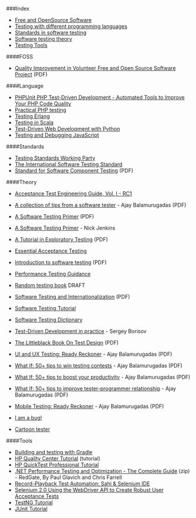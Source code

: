 ﻿###Index
* [Free and OpenSource Software](#FOSS)
* [Testing with different programming languages](#Language)
* [Standards in software testing](#Standards)
* [Software testing theory](#Theory)
* [Testing Tools](#Tools)

####FOSS
* [Quality Improvement in Volunteer Free and Open Source Software Project](http://www.cyrius.com/publications/michlmayr-phd.pdf) (PDF)

####Language
* [PHPUnit PHP Test-Driven Development - Automated Tools to Improve Your PHP Code Quality](http://refcardz.dzone.com/refcardz/phpunit-php-test-driven)
* [Practical PHP testing](http://www.giorgiosironi.com/2009/12/practical-php-testing-is-here.html)
* [Testing Erlang](https://github.com/zkessin/testing-erlang-book)
* [Testing in Scala](https://github.com/dhinojosa/testing-in-scala-book)
* [Test-Driven Web Development with Python](http://chimera.labs.oreilly.com/books/1234000000754/index.html)
* [Testing and Debugging JavaScript](https://github.com/roblevintennis/Testing-and-Debugging-JavaScript)

####Standards
* [Testing Standards Working Party](http://www.testingstandards.co.uk/)
* [The International Software Testing Standard](http://softwaretestingstandard.org/)
* [Standard for Software Component Testing](http://www.testingstandards.co.uk/Component%20Testing.pdf) (PDF)

####Theory
* [Acceptance Test Engineering Guide, Vol. I - RC1](https://testingguidance.codeplex.com/)
* [A collection of tips from a software tester](http://enjoytesting.files.wordpress.com/2013/10/whatif.pdf) - Ajay Balamurugadas (PDF)
* [A Software Testing Primer](http://www.nickjenkins.net/prose/testingPrimer.pdf) (PDF)
* [A Software Testing Primer](http://www.softwaretestinghelp.com/software-testing-book-download/) - Nick Jenkins
* [A Tutorial in Exploratory Testing](http://www.kaner.com/pdfs/QAIExploring.pdf) (PDF)
* [Essential Acceptance Testing](https://leanpub.com/essential_acceptance_testing/c/HgPDBsxyYT6q)
* [Introduction to software testing](http://ebooks.allfree-stuff.com/eBooks_down/Software%20Testing/Introduction%20to%20Software%20Testing.pdf) (PDF)
* [Performance Testing Guidance](https://perftestingguide.codeplex.com/)
* [Random testing book](https://github.com/regehr/random-testing-book) DRAFT
* [Software Testing and Internationalization](http://iclass.iuea.ac.ug/intranet/E-books/INFORMATION%20TECHNOLOGY/SOFTWARE%20ENGINEERING/Software_Testing_Internationalization.pdf) (PDF)
* [Software Testing Tutorial](http://www.tutorialspoint.com/software_testing/index.htm)
* [Software Testing Dictionary](http://www.tutorialspoint.com/software_testing_dictionary/index.htm)
* [Test-Driven Development in practice](https://github.com/risik/tdd-book) - Sergey Borisov
* [The Littleblack Book On Test Design](http://www.thetesteye.com/papers/TheLittleBlackBookOnTestDesign.pdf) (PDF)
* [UI and UX Testing: Ready Reckoner](http://enjoytesting.files.wordpress.com/2013/10/ui_and_ux_testing_ready_reckoner.pdf) - Ajay Balamurugadas (PDF)
* [What If: 50+ tips to win testing contests](http://enjoytesting.files.wordpress.com/2013/10/50tipstowintestingcontests.pdf) - Ajay Balamurugadas (PDF)
* [What If: 50+ tips to boost your productivity](http://enjoytesting.files.wordpress.com/2013/10/50-tips-to-boost-your-productivity.pdf) - Ajay Balamurugadas (PDF)
* [What If: 50+ tips to improve tester-programmer relationship](http://enjoytesting.files.wordpress.com/2013/10/50-tips-to-improve-tester-programmer-relationship.pdf) - Ajay Balamurugadas (PDF)

* [Mobile Testing: Ready Reckoner](http://enjoytesting.files.wordpress.com/2013/10/mobile_testing_ready_reckoner.pdf) - Ajay Balamurugadas (PDF)
* [I am a bug!](http://www.amibug.com/iamabug/p01.html)
* [Cartoon tester](http://cartoontester.blogspot.ru)

####Tools
* [Building and testing with Gradle](http://www.gradleware.com/registered-access?content=books%2Fbuilding-and-testing%2F)
* [HP Quality Center Tutorial](http://www.tutorialspoint.com/qc/index.htm) (tutorial)
* [HP QuickTest Professional Tutorial](http://www.tutorialspoint.com/qtp/index.htm)
* [.NET Performance Testing and Optimization - The Complete Guide](http://download.red-gate.com/ebooks/DotNet/Perf_Test_and_opt_eBook.zip) (zip) -  RedGate, By Paul Glavich and Chris Farrell
* [Record-Playback Test Automation: Sahi & Selenium IDE](https://leanpub.com/manualToAutomatedWithSeleniumIDEAndSahi)
* [Selenium 2.0 Using the WebDriver API to Create Robust User Acceptance Tests](http://refcardz.dzone.com/refcardz/getting-started-selenium-20#refcard-download-social-buttons-display)
* [TestNG Tutorial](http://www.tutorialspoint.com/testng/index.htm)
* [JUnit Tutorial](http://www.tutorialspoint.com/junit/index.htm)
